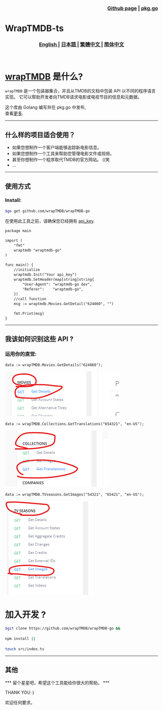 
<h3 align="right">
<a href="https://github.com/wrapTMDB/wrapTMDB-go">Github page</a> |
<a href="https://pkg.go.dev/github.com/wrapTMDB/wraptmdb-go">pkg.go</a>  
</h3>


# WrapTMDB-ts  
<h3>
<p align="center">
<a href="README.md"> English </a>|
<a href="/docs/README_ja.md"> 日本語 </a>|
<a href="/docs/README_zh-tw.md"> 繁體中文 </a>|
<a href="/docs/README_zh-ch.md"> 简体中文 </a>
</p>
</h3>
<br/>

# [wrapTMDB](https://github.com/wrapTMDB/wrapTMDB) 是什么?

```wrapTMDB``` 是一个包装器集合，并且从TMDB的文档中包装  API 以不同的程序语言实现。
它可以帮助开发者向TMDB请求电影或电视节目的信息和元数据。<br/>

这个库由 Golang 编写并在 pkg.go 中发布,<br/>
查看[更多](https://github.com/wrapTMDB/wrapTMDB).
___
## 什么样的项目适合使用？

- 如果您想制作一个客户端能够追踪新电影信息。
- 如果您想制作一个工具来帮助您管理电影文件或视频。
- 甚至你想制作一个程序取代TMDB的官方网站。 ((笑
- ...

___
## 使用方式

### Install:

```bash
$go get github.com/wrapTMDB/wrapTMDB-go
```

在使用此工具之前，请确保您已经拥有 [api_key](https://developers.themoviedb.org/3/getting-started/authentication).
<br/>

``` Golang
package main

import (
	"fmt"
	wraptmdb "wraptmdb-go"
)

func main() {
	//initialize
	wraptmdb.Init("Your api_key")
	wraptmdb.SetHeader(map[string]string{
		"User-Agent": "wraptmdb-go dev",
		"Referer":    "wraptmdb-go",
	})
	//call function
	msg := wraptmdb.Movies.GetDetail("624860", "")

	fmt.Print(msg)
}
```
___

## 我该如何识别这些 API ?

### 运用你的直觉:
```Golang
data := wrapTMDB.Movies.GetDetails("624860");
```
![alt text](172714.png)

```Golang
data := wrapTMDB.Collections.GetTranslations("654321", "en-US");
```
![alt text](172927.png)

```Golang
data := wrapTMDB.TVseasons.GetImages("54321", "65421", "en-US");
```
![alt text](172331.png)



# 加入开发 ?
```bash
$git clone https://github.com/wrapTMDB/wrapTMDB-go &&

npm install ||

touch src/index.ts 
```

___
## 其他

*** 留个星星吧，希望这个工具能给你很大的帮助。 ***

THANK YOU :)

欢迎任何要求。